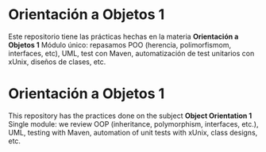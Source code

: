 # Orientación a Objetos 1

Este repositorio tiene las prácticas hechas en la materia **Orientación a Objetos 1**
Módulo único: repasamos POO (herencia, polimorfismom, interfaces, etc), UML, test con Maven, automatización de test unitarios con xUnix, diseños de clases, etc.

# Orientación a Objetos 1

This repository has the practices done on the subject **Object Orientation 1**
Single module: we review OOP (inheritance, polymorphism, interfaces, etc.), UML, testing with Maven, automation of unit tests with xUnix, class designs, etc.
